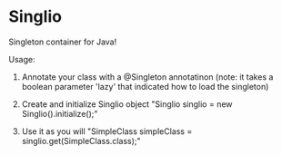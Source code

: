 # Singlio
Singleton container for Java!

Usage:

1. Annotate your class with a @Singleton annotatinon 
  (note: it takes a boolean parameter 'lazy' that indicated how to load the singleton)

2. Create and initialize Singlio object
  "Singlio singlio = new Singlio().initialize();"

3. Use it as you will
  "SimpleClass simpleClass = singlio.get(SimpleClass.class);"
